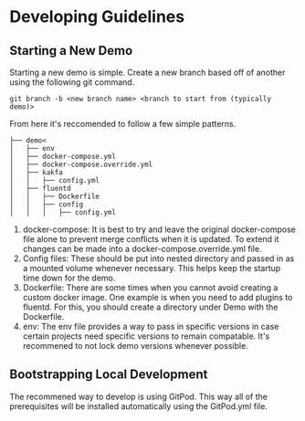 # Developing Guidelines


## Starting a New Demo

Starting a new demo is simple. Create a new branch based off of another using the following git command.

`git branch -b <new branch name> <branch to start from (typically demo)>`

From here it's reccomended to follow a few simple patterns.

```
├── demo<
│   ├── env
│   ├── docker-compose.yml
│   ├── docker-compose.override.yml
│   ├── kakfa
│   │   ├── config.yml
│   ├── fluentd
│   │   ├── Dockerfile
│   │   ├── config
│   │   │   ├── config.yml
```

1. docker-compose: It is best to try and leave the original docker-compose file alone to prevent merge conflicts when it is updated. To extend it changes can be made into a docker-compose.override.yml file.
2. Config files: These should be put into nested directory and passed in as a mounted volume whenever necessary. This helps keep the startup time down for the demo.
3. Dockerfile: There are some times when you cannot avoid creating a custom docker image. One example is when you need to add plugins to fluentd. For this, you should create a directory under Demo with the Dockerfile.
4. env: The env file provides a way to pass in specific versions in case certain projects need specific versions to remain compatable. It's recommened to not lock demo versions whenever possible.


## Bootstrapping Local Development

The recommened way to develop is using GitPod. This way all of the prerequisites will be installed automatically using the GitPod.yml file.
